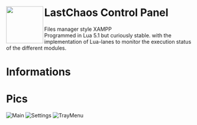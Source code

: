 # LastChaos Control Panel <img align="left" src="https://user-images.githubusercontent.com/5092697/136836589-b655f88e-f67e-433d-bc2a-12c0534e05d9.png" width="100px">

Files manager style XAMPP <br/>
Programmed in Lua 5.1 but curiously stable. with the implementation of Lua-lanes to monitor the execution status of the different modules.<br/>

# Informations

# Pics
![Main](https://user-images.githubusercontent.com/5092697/136321014-faa0c451-b8d6-4e48-b2ae-b5287910577c.jpg)
![Settings](https://user-images.githubusercontent.com/5092697/136321016-8e4c44a6-d55b-46c7-9216-030a40b64a45.jpg)
![TrayMenu](https://user-images.githubusercontent.com/5092697/136321062-a103151d-b476-4224-90e4-de8d15eb6c45.jpg)
